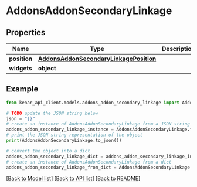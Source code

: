 # AddonsAddonSecondaryLinkage


## Properties

Name | Type | Description | Notes
------------ | ------------- | ------------- | -------------
**position** | [**AddonsAddonSecondaryLinkagePosition**](AddonsAddonSecondaryLinkagePosition.md) |  | [optional] 
**widgets** | **object** |  | [optional] 

## Example

```python
from kenar_api_client.models.addons_addon_secondary_linkage import AddonsAddonSecondaryLinkage

# TODO update the JSON string below
json = "{}"
# create an instance of AddonsAddonSecondaryLinkage from a JSON string
addons_addon_secondary_linkage_instance = AddonsAddonSecondaryLinkage.from_json(json)
# print the JSON string representation of the object
print(AddonsAddonSecondaryLinkage.to_json())

# convert the object into a dict
addons_addon_secondary_linkage_dict = addons_addon_secondary_linkage_instance.to_dict()
# create an instance of AddonsAddonSecondaryLinkage from a dict
addons_addon_secondary_linkage_from_dict = AddonsAddonSecondaryLinkage.from_dict(addons_addon_secondary_linkage_dict)
```
[[Back to Model list]](../README.md#documentation-for-models) [[Back to API list]](../README.md#documentation-for-api-endpoints) [[Back to README]](../README.md)


